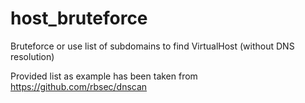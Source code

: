 # host_bruteforce
Bruteforce or use list of subdomains to find VirtualHost (without DNS resolution) 

Provided list as example has been taken from https://github.com/rbsec/dnscan
